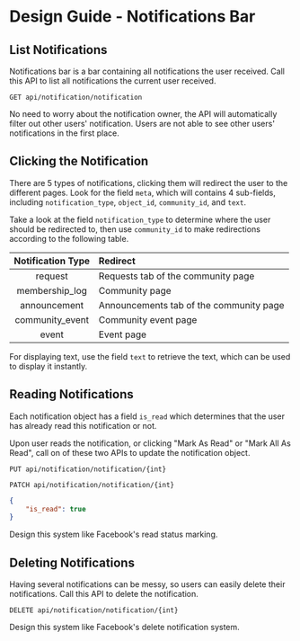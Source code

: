 # Design Guide - Notifications Bar

## List Notifications

Notifications bar is a bar containing all notifications the user received. Call this API to list all notifications the current user received.

`GET api/notification/notification`

No need to worry about the notification owner, the API will automatically filter out other users' notification. Users are not able to see other users' notifications in the first place.

## Clicking the Notification

There are 5 types of notifications, clicking them will redirect the user to the different pages. Look for the field `meta`, which will contains 4 sub-fields, including `notification_type`, `object_id`, `community_id`, and `text`.

Take a look at the field `notification_type` to determine where the user should be redirected to, then use `community_id` to make redirections according to the following table.

Notification Type|Redirect
:-:|:-
request|Requests tab of the community page
membership_log|Community page
announcement|Announcements tab of the community page
community_event|Community event page
event|Event page

For displaying text, use the field `text` to retrieve the text, which can be used to display it instantly.

## Reading Notifications

Each notification object has a field `is_read` which determines that the user has already read this notification or not.

Upon user reads the notification, or clicking "Mark As Read" or "Mark All As Read", call on of these two APIs to update the notification object.

`PUT api/notification/notification/{int}`

`PATCH api/notification/notification/{int}`

```json
{
    "is_read": true
}
```

Design this system like Facebook's read status marking.

## Deleting Notifications

Having several notifications can be messy, so users can easily delete their notifications. Call this API to delete the notification.

`DELETE api/notification/notification/{int}`

Design this system like Facebook's delete notification system.